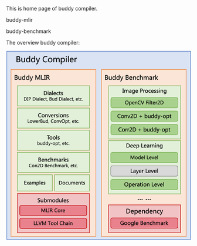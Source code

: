 This is home page of buddy compiler. 

buddy-mlir

buddy-benchmark

The overview buddy compiler:

![overview](./Images/overview.png)
